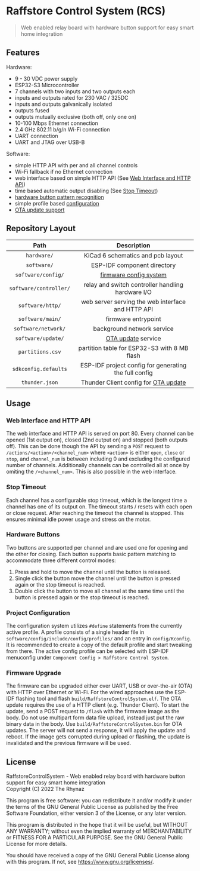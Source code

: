 # Raffstore Control System (RCS)
> Web enabled relay board with hardware button support for easy smart home integration

## Features
Hardware:
- 9 - 30 VDC power supply
- ESP32-S3 Microcontroller
- 7 channels with two inputs and two outputs each
- inputs and outputs rated for 230 VAC / 325DC
- inputs and outputs galvanically isolated
- outputs fused
- outputs mutually exclusive (both off, only one on)
- 10-100 Mbps Ethernet connection
- 2.4 GHz 802.11 b/g/n Wi-Fi connection
- UART connection
- UART and JTAG over USB-B

Software:
- simple HTTP API with per and all channel controls
- Wi-Fi fallback if no Ethernet connection
- web interface based on simple HTTP API (See [Web Interface and HTTP API](#web-interface-and-http-api))
- time based automatic output disabling (See [Stop Timeout](#stop-timeout))
- [hardware button pattern recognition](#hardware-buttons)
- simple profile based [configuration](#project-configuration)
- [OTA update support](#firmware-upgrade)


## Repository Layout
|          Path          |                        Description                        |
| :--------------------: | :-------------------------------------------------------: |
|      `hardware/`       |             KiCad 6 schematics and pcb layout             |
|      `software/`       |                ESP-IDF component directory                |
|   `software/config/`   |     [firmware config system](#project-configuration)      |
| `software/controller/` |     relay and switch controller handling hardware I/O     |
|    `software/http/`    |     web server serving the web interface and HTTP API     |
|    `software/main/`    |                    firmware entrypoint                    |
|  `software/network/`   |                background network service                 |
|   `software/update/`   |          [OTA update](#firmware-upgrade) service          |
|    `partitions.csv`    |       partition table for ESP32-S3 with 8 MB flash        |
|  `sdkconfig.defaults`  |   ESP-IDF project config for generating the full config   |
|     `thunder.json`     | Thunder Client config for [OTA update](#firmware-upgrade) |


## Usage

### Web Interface and HTTP API
The web interface and HTTP API is served on port 80. Every channel can be opened (1st output on), closed (2nd output on) and stopped (both outputs off).
This can be done though the API by sending a `POST` request to `/actions/<action>/<channel_num>` where `<action>` is either `open`, `close` or `stop`, and `channel_num` is between including 0 and excluding the configured number of channels. Additionally channels can be controlled all at once by omiting the `/<channel_num>`. This is also possible in the web interface.

### Stop Timeout
Each channel has a configurable stop timeout, which is the longest time a channel has one of its output on. The timeout starts / resets with each open or close request.
After reaching the timeout the channel is stopped. This ensures minimal idle power usage and stress on the motor.

### Hardware Buttons
Two buttons are supported per channel and are used one for opening and the other for closing.
Each button supports basic pattern matching to accommodate three different control modes:
1. Press and hold to move the channel until the button is released.
2. Single click the button move the channel until the button is pressed again or the stop timeout is reached.
3. Double click the button to move all channel at the same time until the button is pressed again or the stop timeout is reached.

### Project Configuration
The configuration system utilizes `#define` statements from the currently active profile. A profile consists of a single header file in `software/config/include/config/profiles/` and an entry in `config/Kconfig`. It is recommended to create a copy of the default profile and start tweaking from there. The active config profile can be selected with ESP-IDF menuconfig under `Component Config > Raffstore Control System`.

### Firmware Upgrade
The firmware can be upgraded either over UART, USB or over-the-air (OTA) with HTTP over Ethernet or Wi-Fi. For the wired approaches use the ESP-IDF flashing tool and flash `build/RaffstoreControlSystem.elf`. The OTA update requires the use of a HTTP client (e.g. Thunder Client). To start the update, send a POST request to `/flash` with the firmware image as the body. Do not use multipart form data file upload, instead just put the raw binary data in the body. Use `build/RaffstoreControlSystem.bin` for OTA updates. The server will not send a response, it will apply the update and reboot. If the image gets corrupted during upload or flashing, the update is invalidated and the previous firmware will be used.


## License
RaffstoreControlSystem - Web enabled relay board with hardware button support for easy smart home integration<br>
Copyright (C) 2022 The Rhynaz

This program is free software: you can redistribute it and/or modify
it under the terms of the GNU General Public License as published by
the Free Software Foundation, either version 3 of the License, or
any later version.

This program is distributed in the hope that it will be useful,
but WITHOUT ANY WARRANTY; without even the implied warranty of
MERCHANTABILITY or FITNESS FOR A PARTICULAR PURPOSE. See the
GNU General Public License for more details.

You should have received a copy of the GNU General Public License
along with this program. If not, see <https://www.gnu.org/licenses/>.
